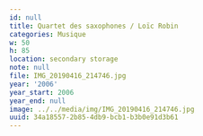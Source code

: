 ```yaml
---
id: null
title: Quartet des saxophones / Loïc Robin
categories: Musique
w: 50
h: 85
location: secondary storage
note: null
file: IMG_20190416_214746.jpg
year: '2006'
year_start: 2006
year_end: null
image: ../../media/img/IMG_20190416_214746.jpg
uuid: 34a18557-2b85-4db9-bcb1-b3b0e91d3b61
---
```



